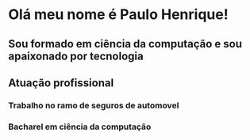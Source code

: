 # Olá meu nome é Paulo Henrique!
## Sou formado em ciência da computação e sou apaixonado por tecnologia
## Atuação profissional
### Trabalho no ramo de seguros de automovel
### Bacharel em ciência da computação

